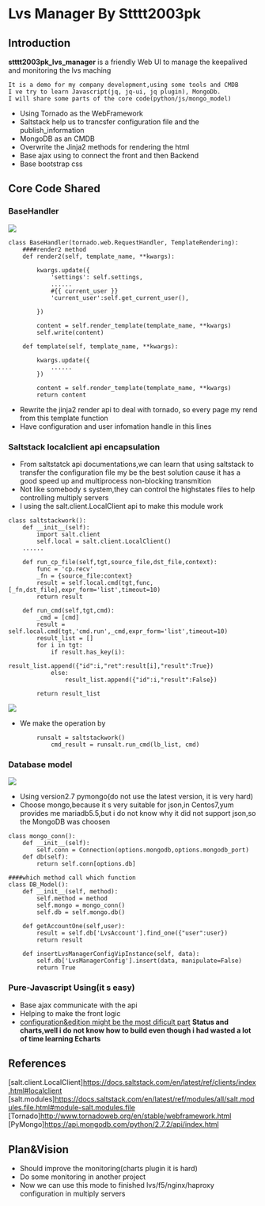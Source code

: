 # Lvs Manager By Stttt2003pk

## Introduction

**stttt2003pk_lvs_manager** is a friendly Web UI to manage the keepalived and monitoring the lvs maching

```
It is a demo for my company development,using some tools and CMDB
I ve try to learn Javascript(jq, jq-ui, jq plugin), MongoDb.
I will share some parts of the core code(python/js/mongo_model)
```

* Using Tornado as the WebFramework
* Saltstack help us to trancsfer configuration file and the publish_information
* MongoDB as an CMDB
* Overwrite the Jinja2 methods for rendering the html
* Base ajax using to connect the front and then Backend
* Base bootstrap css

## Core Code Shared

### BaseHandler

![](https://raw.github.com/stttt2003pk/stttt2003pk_lvs_manager/master/screenshot/basehandler.png)

```
class BaseHandler(tornado.web.RequestHandler, TemplateRendering):
	####render2 method
	def render2(self, template_name, **kwargs):

		kwargs.update({
			'settings': self.settings,
			......
            #{{ current_user }}
			'current_user':self.get_current_user(),

		})

		content = self.render_template(template_name, **kwargs)
		self.write(content)

	def template(self, template_name, **kwargs):

		kwargs.update({
			......
		})

		content = self.render_template(template_name, **kwargs)
		return content
```

* Rewrite the jinja2 render api to deal with tornado, so every page my rend from this template function
* Have configuration and user infomation handle in this lines

### Saltstack localclient api encapsulation

* From saltstatck api documentations,we can learn that using saltstack to transfer the configuration file my be the best solution cause it has a good speed up and multiprocess non-blocking transmition
* Not like somebody s system,they can control the  highstates files to help controlling multiply servers
* I using the salt.client.LocalClient api to make this module work

```
class saltstackwork():
	def __init__(self):
		import salt.client
		self.local = salt.client.LocalClient()
    ......

	def run_cp_file(self,tgt,source_file,dst_file,context):
		func = 'cp.recv'
		_fn = {source_file:context}
		result = self.local.cmd(tgt,func,[_fn,dst_file],expr_form='list',timeout=10)
		return result

	def run_cmd(self,tgt,cmd):
		_cmd = [cmd]
		result = self.local.cmd(tgt,'cmd.run',_cmd,expr_form='list',timeout=10)
		result_list = []
		for i in tgt:
			if result.has_key(i):
				result_list.append({"id":i,"ret":result[i],"result":True})
			else:
				result_list.append({"id":i,"result":False})

		return result_list
```

![](https://raw.github.com/stttt2003pk/stttt2003pk_lvs_manager/master/screenshot/saltwork.png)

* We make the operation by

```
        runsalt = saltstackwork()
            cmd_result = runsalt.run_cmd(lb_list, cmd)

```

### Database model

![](https://raw.github.com/stttt2003pk/stttt2003pk_lvs_manager/master/screenshot/database.png)

* Using version2.7 pymongo(do not use the latest version, it is very hard)
* Choose mongo,because it s very suitable for json,in Centos7,yum provides me mariadb5.5,but i do not know why it did not support json,so the MongoDB was choosen

```
class mongo_conn():
	def __init__(self):
		self.conn = Connection(options.mongodb,options.mongodb_port)
	def db(self):
		return self.conn[options.db]

####which method call which function
class DB_Model():
    def __init__(self, method):
        self.method = method
        self.mongo = mongo_conn()
        self.db = self.mongo.db()

    def getAccountOne(self,user):
        result = self.db['LvsAccount'].find_one({"user":user})
        return result

    def insertLvsManagerConfigVipInstance(self, data):
        self.db['LvsManagerConfig'].insert(data, manipulate=False)
        return True
```

### Pure-Javascript Using(it s easy)

* Base ajax communicate with the api
* Helping to make the front logic
* [configuration&edition might be the most dificult part](https://github.com/stttt2003pk/stttt2003pk_lvs_manager/blob/master/web_lvs/backend/templates/lvsmanager_deploy_edit.html)
**Status and charts,well i do not know how to build even though i had wasted a lot of time learning Echarts**

## References

[salt.client.LocalClient]https://docs.saltstack.com/en/latest/ref/clients/index.html#localclient
[salt.modules]https://docs.saltstack.com/en/latest/ref/modules/all/salt.modules.file.html#module-salt.modules.file
[Tornado]http://www.tornadoweb.org/en/stable/webframework.html
[PyMongo]https://api.mongodb.com/python/2.7.2/api/index.html

## Plan&Vision
* Should improve the monitoring(charts plugin it is hard)
* Do some monitoring in another project
* Now we can use this mode to finished lvs/f5/nginx/haproxy configuration in multiply servers